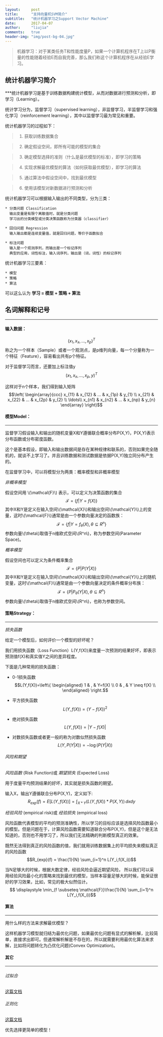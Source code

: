 ```yaml
---
layout:     post    
title:      "支持向量机SVM简介"    
subtitle:   "统计机器学习之Support Vector Machine"          
date:       2017-04-07            
author:     "liujia"                      
comments:   true
header-img: "img/post-bg-04.jpg"
---
```


<script type="text/javascript" src="http://cdn.mathjax.org/mathjax/latest/MathJax.js?config=default"></script>

> 机器学习：对于某类任务T和性能度量P，如果一个计算机程序在T上以P衡量的性能随着经验E而自我完善，那么我们称这个计算机程序在从经验E学习。

## 统计机器学习简介


***统计机器学习是基于训练数据构建统计模型，从而对数据进行预测和分析，即学习（Learning）。 

统计学习分为，监督学习（supervised learning），非监督学习，半监督学习和强化学习（reinforcement learning），其中以监督学习最为常见和重要。

统计机器学习的过程如下： 

> 1. 获取训练数据集合 

> 2. 确定假设空间，即所有可能的模型的集合 

> 3. 确定模型选择的准则（什么是最优模型的标准），即学习的策略 
 
> 4. 实现求解最优模型的算法（如何获取最优模型），即学习的算法 
 
> 5. 通过算法中假设空间中，找到最优模型 
 
> 6. 使用该模型对新数据进行预测和分析




统计机器学习可以根据输入输出的不同类型，分为三类： 

```
* 分类问题 Classification
  输出变量是有限个离散值时，就是分类问题
  学习出的分类模型或分类决策函数称为分类器（classifier） 
  
* 回归问题 Regression
  输入输出都是连续变量值，就是回归问题，等价于函数拟合
  
* 标注问题 
  输入是一个观测序列，而输出是一个标记序列 
  典型的应用，词性标注，输入词序列，输出是（词，词性）的标记序列 
```    

统计机器学习三要素：

```
* 模型
* 策略
* 算法
```
可以这么认为 **学习 = 模型 + 策略 + 算法**


## 名词解释和记号
***       

      

#### 输入数据：
    


$$(x_1,x_x,\ldots,x_p)^T$$
称之为一个样本（Sample）或者一个观测点，是p维列向量，每一个分量称为一个特征（Feature），容易看出共有p个特征。

对于监督学习而言，还要加上标注值y
$$(x_1,x_x,\ldots,x_p,y)^T$$

这样对于n个样本，我们得到输入矩阵
$$\left( \begin{array}{ccc}
x_{11} & x_{12} & ... & x_{1p} & y_{1} \\
x_{21} & x_{22} & ... & x_{2p} & y_{2} \\
\ldots\\
x_{n1} & x_{n2} & ... & x_{np} & y_{n} \end{array} \right)$$

#### 模型Model：
*** 

监督学习假设输入和输出的随机变量X和Y遵循联合概率分布P(X,Y)，P(X,Y)表示分布函数或分布密度函数。
 
这个是基本假设，即输入和输出数据间是存在某种规律和联系的，否则如果完全随机的，就谈不上学习了。并且训练数据和测试数据是依据P(X,Y)独立同分布产生的。

在监督学习中，可以将模型分为两类：概率模型和非概率模型

_非概率模型_

假设空间用 \\(\mathcal{F}\\) 表示，可以定义为决策函数的集合
$$ \mathcal{F} = \{f | Y = f(X)\}$$
其中X和Y是定义在输入空间\\(\mathcal{X}\\)和输出空间\\(\mathcal{Y}\\)上的变量，这时\\(\mathcal{F}\\)通常是由一个参数向量决定的函数族：
$$ \mathcal{F} = \{f | Y = f_{\theta}(X), \theta \subseteq R^n\}$$
参数向量\\(\theta\\)取值于n维欧式空间\\(R^n\\)，称为参数空间(Parameter Space)。

_概率模型_

假设空间也可以定义为条件概率集合
$$ \mathcal{F} = \{P | P(Y|X)\}$$
其中X和Y是定义在输入空间\\(\mathcal{X}\\)和输出空间\\(\mathcal{Y}\\)上的随机变量，这时\\(\mathcal{F}\\)通常是由一个参数向量决定的条件概率分布族：
$$ \mathcal{F} = \{P | P_{\theta}(Y|X), \theta \subseteq R^n\}$$
参数向量\\(\theta\\)取值于n维欧式空间\\(R^n\\)，也称为参数空间。


#### 策略Strategy：
***      



_损失函数_

给定一个模型后，如何评价一个模型的好坏呢？

我们用损失函数（Loss Function）L(Y,f(X))来度量一次预测的结果好坏，即表示预测值f(X)和真实值Y之间的差异程度。


下面是几种常用的损失函数：


* 0-1损失函数
$$L(Y,f(X))=\left\{
\begin{aligned}
1 & , & Y=f(X) \\
0 & , & Y \neq f(X) \\
\end{aligned}
\right.$$

* 平方损失函数
$$L(Y,f(X))=(Y - f(X))^2$$

* 绝对损失函数
$$L(Y,f(X))=|Y - f(X)|$$

* 对数损失函数或者更一般的称为对数似然损失函数
$$L(Y,P(Y|X))=-\log(P(Y|X))$$


###### 风险和期望

_风险函数_ (Risk Function)或 _期望损失_ (Expected Loss) 

用于度量平均预测结果的好坏，其实就是损失函数的期望。

输入X，输出Y遵循联合分布P(X,Y)，定义如下:
$$R_{exp}(f) = E[L(Y,f(X))] = \int_{X*Y} (L(Y,f(X))*P(X,Y))\,dxdy$$

_经验风险_ (empirical risk)或 _经验损失_ (empirical loss) 

风险函数代表模型的平均的预测准确性，所以学习的目标应该是选择风险函数最小的模型。但是问题在于，计算风险函数需要知道联合分布P(X,Y)，但是这个是无法知道的，否则也不用学习了，所以我们无法精确的判断模型真正的效果。

既然无法得到真正的风险函数的值，我们就用训练数据集上的平均损失来模拟真正的风险函数
$$R_{exp}(f) = \frac{1}{N} \sum_{i=1}^n L(Y_i,f(X_i))$$

当N足够大的时候，根据大数定律，经验风险会逼近期望风险， 所以我们可以采用经验风险最小化的策略来找到最优的模型，当样本容量足够大的时候，能保证很好的学习效果，比如，常见的极大似然估计。
$$ \displaystyle \min_{f \subseteq \mathcal{F}}\frac{1}{N} \sum_{i=1}^n L(Y_i,f(X_i))$$

#### 算法
*** 
 
用什么样的方法来求解最优模型？ 

这样机器学习模型就归结为最优化问题，如果最优化问题有显式的解析解，比较简单，直接求出即可。但通常解析解是不存在的，所以就需要利用最优化算法来求解，比如将问题转化为凸优化问题(Convex Optimization)。

#### 其它
***       
      
###### 过拟合

[这篇文档](https://en.wikipedia.org/wiki/Overfitting)

###### 正则化

[这篇文档](https://en.wikipedia.org/wiki/Regularization_(mathematics))

优先选择更简单的模型！





